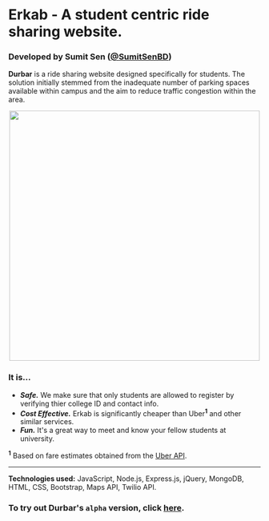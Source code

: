 # Erkab - A student centric ride sharing website.

### Developed by Sumit Sen ([@SumitSenBD](http://www.github.com/SumitSenBD)) 

**Durbar** is a ride sharing website designed specifically for students. 
The solution initially stemmed from the inadequate number of parking spaces available within campus and the aim to reduce traffic congestion within the area.

<p align="center">
  <img src="https://i.imgur.com/Cj2uM2F.png" width="500" height="500" />
</p>

### It is...
* ***Safe.*** We make sure that only students are allowed to register by verifying thier college ID and contact info.
* ***Cost Effective.*** Erkab is significantly cheaper than Uber<sup><b>1</b></sup> and other similar services.
* ***Fun.*** It's a great way to meet and know your fellow students at university.

<sup><b>1</b></sup> Based on fare estimates obtained from the [Uber API](https://developer.uber.com/docs/riders/references/api/v1.2/estimates-price-get).
<hr>

**Technologies used:** JavaScript, Node.js, Express.js, jQuery, MongoDB, HTML, CSS, Bootstrap, Maps API, Twilio API.

### To try out **Durbar**'s `alpha` version, click [**here**](https://durbarltd.herokuapp.com).


